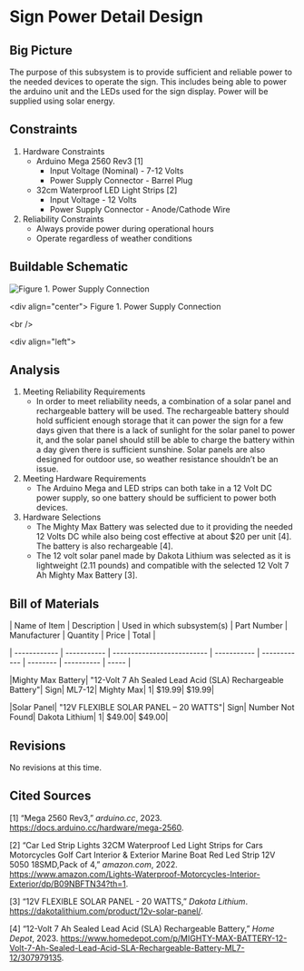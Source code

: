 # Sign Power Detail Design

## Big Picture

The purpose of this subsystem is to provide sufficient and reliable power to the needed devices to operate the sign. This includes being able to power the arduino unit and the LEDs used for the sign display. Power will be supplied using solar energy.

## Constraints



1. Hardware Constraints
    * Arduino Mega 2560 Rev3 [1]
        * Input Voltage (Nominal) - 7-12 Volts
        * Power Supply Connector - Barrel Plug
    * 32cm Waterproof LED Light Strips [2]
        * Input Voltage - 12 Volts
        * Power Supply Connector - Anode/Cathode Wire
2. Reliability Constraints
    * Always provide power during operational hours
    * Operate regardless of weather conditions

## Buildable Schematic

![Figure 1. Power Supply Connection](../3D&#32;Models/Sign_Power_Connection.PNG)

&lt;div align="center"> Figure 1. Power Supply Connection

&lt;br />

&lt;div align="left">

## Analysis



1. Meeting Reliability Requirements
    * In order to meet reliability needs, a combination of a solar panel and rechargeable battery will be used. The rechargeable battery should hold sufficient enough storage that it can power the sign for a few days given that there is a lack of sunlight for the solar panel to power it, and the solar panel should still be able to charge the battery within a day given there is sufficient sunshine. Solar panels are also designed for outdoor use, so weather resistance shouldn’t be an issue.
2. Meeting Hardware Requirements
    * The Arduino Mega and LED strips can both take in a 12 Volt DC power supply, so one battery should be sufficient to power both devices. 
3. Hardware Selections
    * The Mighty Max Battery was selected due to it providing the needed 12 Volts DC while also being cost effective at about $20 per unit [4]. The battery is also rechargeable [4].
    * The 12 volt solar panel made by Dakota Lithium was selected as it is lightweight (2.11 pounds) and compatible with the selected 12 Volt 7 Ah Mighty Max Battery [3].

## Bill of Materials

| Name of Item | Description | Used in which subsystem(s) | Part Number | Manufacturer | Quantity |    Price   | Total |

| ------------ | ----------- | -------------------------- | ----------- | ------------ | -------- | ---------- | ----- |

|Mighty Max Battery|     "12-Volt 7 Ah Sealed Lead Acid (SLA) Rechargeable Battery"|     Sign|     ML7-12|     Mighty Max|     1|     $19.99|     $19.99|

|Solar Panel|     "12V FLEXIBLE SOLAR PANEL – 20 WATTS"|     Sign|     Number Not Found|     Dakota Lithium|     1|     $49.00|     $49.00|

## Revisions

No revisions at this time.

## Cited Sources

[1] “Mega 2560 Rev3,” _arduino.cc_, 2023. https://docs.arduino.cc/hardware/mega-2560.

[2] “Car Led Strip Lights 32CM Waterproof Led Light Strips for Cars Motorcycles Golf Cart Interior & Exterior Marine Boat Red Led Strip 12V 5050 18SMD,Pack of 4,” _amazon.com_, 2022. https://www.amazon.com/Lights-Waterproof-Motorcycles-Interior-Exterior/dp/B09NBFTN34?th=1.

[3] “12V FLEXIBLE SOLAR PANEL - 20 WATTS,” _Dakota Lithium_. https://dakotalithium.com/product/12v-solar-panel/.

[4] “12-Volt 7 Ah Sealed Lead Acid (SLA) Rechargeable Battery,” _Home Depot_, 2023. https://www.homedepot.com/p/MIGHTY-MAX-BATTERY-12-Volt-7-Ah-Sealed-Lead-Acid-SLA-Rechargeable-Battery-ML7-12/307979135.
